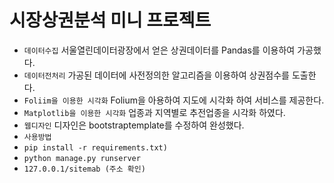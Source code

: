 # 시장상권분석 미니 프로젝트
* `데이터수집` 서울열린데이터광장에서 얻은 상권데이터를 Pandas를 이용하여 가공했다.
* `데이터전처리` 가공된 데이터에 사전정의한 알고리즘을 이용하여 상권점수를 도출한다.
* `Foliim을 이용한 시각화` Folium을 아용하여 지도에 시각화 하여 서비스를 제공한다.
* `Matplotlib을 이용한 시각화` 업종과 지역별로 추전업종을 시각화 하였다. 
* `웹디자인` 디자인은 bootstraptemplate를 수정하여 완성했다.
* `사용방법` 
* `pip install -r requirements.txt) `
* `python manage.py runserver `
* `127.0.0.1/sitemab (주소 확인)`

